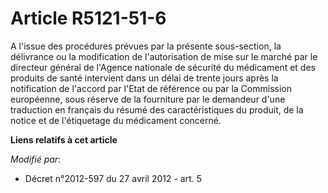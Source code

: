 # Article R5121-51-6

A l'issue des procédures prévues par la présente sous-section, la délivrance ou la modification de l'autorisation de mise sur
le marché par le directeur général de l'Agence nationale de sécurité du médicament et des produits de santé intervient dans
un délai de trente jours après la notification de l'accord par l'Etat de référence ou par la Commission européenne, sous
réserve de la fourniture par le demandeur d'une traduction en français du résumé des caractéristiques du produit, de la
notice et de l'étiquetage du médicament concerné.

**Liens relatifs à cet article**

_Modifié par_:

  - Décret n°2012-597 du 27 avril 2012 - art. 5
